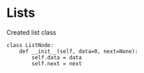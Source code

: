 # Lists

Created list class
```
class ListNode:
	def __init__(self, data=0, next=None):
		self.data = data
		self.next = next
```
